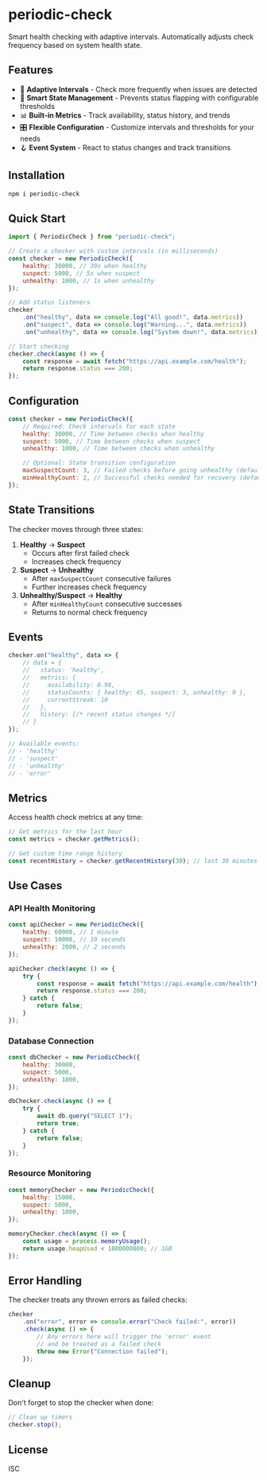 # periodic-check

Smart health checking with adaptive intervals. Automatically adjusts check frequency based on system health state.

## Features

-   🎯 **Adaptive Intervals** - Check more frequently when issues are detected
-   🔄 **Smart State Management** - Prevents status flapping with configurable thresholds
-   📊 **Built-in Metrics** - Track availability, status history, and trends
-   🎛 **Flexible Configuration** - Customize intervals and thresholds for your needs
-   🪝 **Event System** - React to status changes and track transitions

## Installation

```bash
npm i periodic-check
```

## Quick Start

```javascript
import { PeriodicCheck } from "periodic-check";

// Create a checker with custom intervals (in milliseconds)
const checker = new PeriodicCheck({
	healthy: 30000, // 30s when healthy
	suspect: 5000, // 5s when suspect
	unhealthy: 1000, // 1s when unhealthy
});

// Add status listeners
checker
	.on("healthy", data => console.log("All good!", data.metrics))
	.on("suspect", data => console.log("Warning...", data.metrics))
	.on("unhealthy", data => console.log("System down!", data.metrics));

// Start checking
checker.check(async () => {
	const response = await fetch("https://api.example.com/health");
	return response.status === 200;
});
```

## Configuration

```javascript
const checker = new PeriodicCheck({
	// Required: Check intervals for each state
	healthy: 30000, // Time between checks when healthy
	suspect: 5000, // Time between checks when suspect
	unhealthy: 1000, // Time between checks when unhealthy

	// Optional: State transition configuration
	maxSuspectCount: 3, // Failed checks before going unhealthy (default: 3)
	minHealthyCount: 2, // Successful checks needed for recovery (default: 2)
});
```

## State Transitions

The checker moves through three states:

1. **Healthy** → **Suspect**
    - Occurs after first failed check
    - Increases check frequency
2. **Suspect** → **Unhealthy**
    - After `maxSuspectCount` consecutive failures
    - Further increases check frequency
3. **Unhealthy/Suspect** → **Healthy**
    - After `minHealthyCount` consecutive successes
    - Returns to normal check frequency

## Events

```javascript
checker.on("healthy", data => {
	// data = {
	//   status: 'healthy',
	//   metrics: {
	//     availability: 0.98,
	//     statusCounts: { healthy: 45, suspect: 3, unhealthy: 0 },
	//     currentStreak: 10
	//   },
	//   history: [/* recent status changes */]
	// }
});

// Available events:
// - 'healthy'
// - 'suspect'
// - 'unhealthy'
// - 'error'
```

## Metrics

Access health check metrics at any time:

```javascript
// Get metrics for the last hour
const metrics = checker.getMetrics();

// Get custom time range history
const recentHistory = checker.getRecentHistory(30); // last 30 minutes
```

## Use Cases

### API Health Monitoring

```javascript
const apiChecker = new PeriodicCheck({
	healthy: 60000, // 1 minute
	suspect: 10000, // 10 seconds
	unhealthy: 2000, // 2 seconds
});

apiChecker.check(async () => {
	try {
		const response = await fetch("https://api.example.com/health");
		return response.status === 200;
	} catch {
		return false;
	}
});
```

### Database Connection

```javascript
const dbChecker = new PeriodicCheck({
	healthy: 30000,
	suspect: 5000,
	unhealthy: 1000,
});

dbChecker.check(async () => {
	try {
		await db.query("SELECT 1");
		return true;
	} catch {
		return false;
	}
});
```

### Resource Monitoring

```javascript
const memoryChecker = new PeriodicCheck({
	healthy: 15000,
	suspect: 5000,
	unhealthy: 1000,
});

memoryChecker.check(async () => {
	const usage = process.memoryUsage();
	return usage.heapUsed < 1000000000; // 1GB
});
```

## Error Handling

The checker treats any thrown errors as failed checks:

```javascript
checker
	.on("error", error => console.error("Check failed:", error))
	.check(async () => {
		// Any errors here will trigger the 'error' event
		// and be treated as a failed check
		throw new Error("Connection failed");
	});
```

## Cleanup

Don't forget to stop the checker when done:

```javascript
// Clean up timers
checker.stop();
```

## License

ISC
